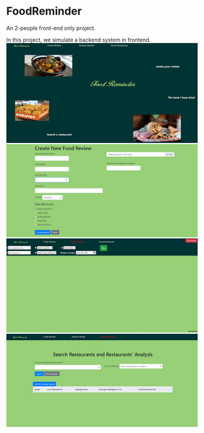 # FoodReminder
An 2-people front-end only project.

In this project, we simulate a backend system in frontend.
![homepage_screenshot](https://github.com/yodien/FoodReminder/blob/main/screenshot/homepage.png?raw=true)
![create review page_screenshot](https://github.com/yodien/FoodReminder/blob/main/screenshot/page1.png?raw=true)
![broswer review page_screenshot](https://github.com/yodien/FoodReminder/blob/main/screenshot/page2.png?raw=true)
![search restaurant page_screenshot](https://github.com/yodien/FoodReminder/blob/main/screenshot/page3.png?raw=true)
